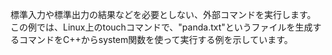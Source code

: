 標準入力や標準出力の結果などを必要としない、外部コマンドを実行します。
この例では、Linux上のtouchコマンドで、"panda.txt"というファイルを生成するコマンドをC++からsystem関数を使って実行する例を示しています。
